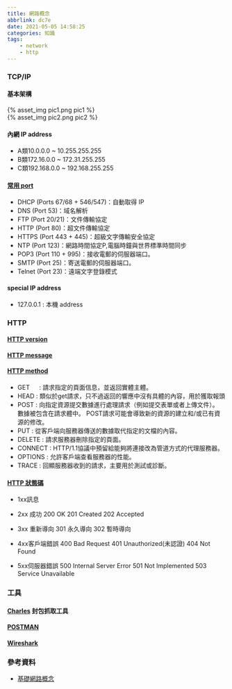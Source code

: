 ```yaml
---
title: 網路概念
abbrlink: dc7e
date: 2021-05-05 14:58:25
categories: 知識
tags:
	- network
	- http
---
```


### TCP/IP

#### 基本架構

<div style="width:650px">
	{% asset_img pic1.png pic1 %}
</div>

<!--more-->

<div style="width:650px">
	{% asset_img pic2.png pic2 %}
</div>

#### 內網 IP address
+ A類10.0.0.0    ~  10.255.255.255
+ B類172.16.0.0  ~  172.31.255.255
+ C類192.168.0.0 ~ 192.168.255.255


#### [常用 port](https://zh.wikipedia.org/wiki/TCP/UDP%E7%AB%AF%E5%8F%A3%E5%88%97%E8%A1%A8)
+ DHCP (Ports 67/68 + 546/547)：自動取得 IP
+ DNS (Port 53)：域名解析
+ FTP (Port 20/21)：文件傳輸協定
+ HTTP (Port 80)：超文件傳輸協定
+ HTTPS (Port 443 + 445)：超級文字傳輸安全協定
+ NTP (Port 123)：網路時間協定P,電腦時鐘與世界標準時間同步
+ POP3 (Port 110 + 995)：接收電郵的伺服器端口。
+ SMTP (Port 25)：寄送電郵的伺服器端口。
+ Telnet (Port 23)：遠端文字登錄模式

#### special IP address
+ 127.0.0.1 : 本機 address

### HTTP

#### [HTTP version](https://developer.mozilla.org/en-US/docs/Web/HTTP/Basics_of_HTTP/Evolution_of_HTTP)

#### [HTTP message](https://developer.mozilla.org/en-US/docs/Web/HTTP/Messages)

#### [HTTP method](https://developer.mozilla.org/zh-TW/docs/Web/HTTP/Methods)

+ GET	　  : 請求指定的頁面信息，並返回實體主體。
+ HEAD	  : 類似於get請求，只不過返回的響應中沒有具體的內容，用於獲取報頭
+ POST	  : 向指定資源提交數據進行處理請求（例如提交表單或者上傳文件）。 數據被包含在請求體中。 POST請求可能會導致新的資源的建立和/或已有資源的修改。
+ PUT	    : 從客戶端向服務器傳送的數據取代指定的文檔的內容。
+ DELETE  : 請求服務器刪除指定的頁面。
+ CONNECT	: HTTP/1.1協議中預留給能夠將連接改為管道方式的代理服務器。
+ OPTIONS	: 允許客戶端查看服務器的性能。
+ TRACE	  : 回顯服務器收到的請求，主要用於測試或診斷。

#### [HTTP 狀態碼](https://zh.wikipedia.org/wiki/HTTP%E7%8A%B6%E6%80%81%E7%A0%81)
+ 1xx訊息

+ 2xx 成功
	200 OK
	201 Created
	202 Accepted
+ 3xx 重新導向
	301 永久導向
	302 暫時導向
+ 4xx客戶端錯誤
	400 Bad Request
	401 Unauthorized(未認證)
	404 Not Found
+ 5xx伺服器錯誤
	500 Internal Server Error
	501 Not Implemented
	503 Service Unavailable

### 工具

#### [Charles](https://www.charlesproxy.com/download/) 封包抓取工具

#### [POSTMAN](https://chrome.google.com/webstore/detail/postman/fhbjgbiflinjbdggehcddcbncdddomop?hl=zh-TW)

#### [Wireshark](https://www.wireshark.org/download.html)

### 參考資料
+ [基礎網路概念](http://linux.vbird.org/linux_server/0110network_basic.php#whatisnetwork_osi)